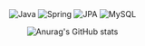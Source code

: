 <div align=center>

  <img alt="Java" src ="https://img.shields.io/badge/Java-3776AB.svg?&style=for-the-badge&logo=Java&logoColor=#F7DF1E"/>

  <img alt="Spring" src ="https://img.shields.io/badge/Spring-3776AB.svg?&style=for-the-badge&logo=Spring&logoColor=#6DB33F"/> 
    
  <img alt="JPA" src ="https://img.shields.io/badge/JPA-3776AB.svg?&style=for-the-badge&logo=JPA&logoColor=#8A8A8A"/>  
  
  <img alt="MySQL" src ="https://img.shields.io/badge/MySQL-3776AB.svg?&style=for-the-badge&logo=MySQLA&logoColor=#4479A1"/> 

<picture>
  <source
    srcset="https://github-readme-stats.vercel.app/api?username=anuraghazra&show_icons=true&theme=dark"
    media="(prefers-color-scheme: dark)"
  />
  <source
    srcset="https://github-readme-stats.vercel.app/api?username=anuraghazra&show_icons=true"
    media="(prefers-color-scheme: light), (prefers-color-scheme: no-preference)"
  />
</picture>

<br>

![Anurag's GitHub stats](https://github-readme-stats.vercel.app/api?username=anuraghazra&show_icons=true&bg_color=00000000)

</div>
